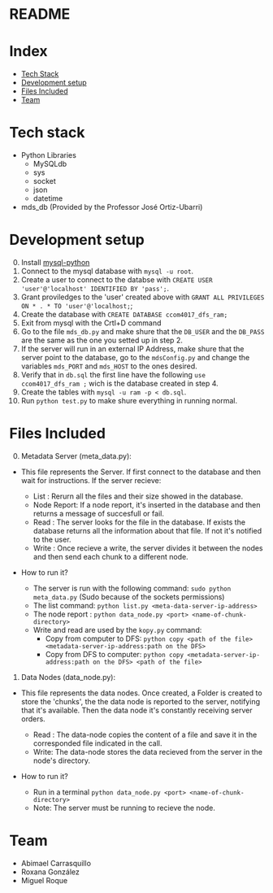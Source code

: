 README
====
# Index

* [Tech Stack](#tech-stack)
* [Development setup](#development-setup)
* [Files Included](#files-included)
* [Team](#team)

# Tech stack
* Python Libraries
  * MySQLdb
  * sys
  * socket
  * json
  * datetime
* mds_db (Provided by the Professor José Ortiz-Ubarri)

# Development setup
0. Install [mysql-python](http://mysql-python.sourceforge.net/MySQLdb.html)
1. Connect to the mysql database with `mysql -u root`.
2. Create a user to connect to the databse with `CREATE USER 'user'@'localhost' IDENTIFIED BY 'pass';`.
3. Grant proviledges to the 'user' created above with `GRANT ALL PRIVILEGES ON * . * TO 'user'@'localhost;`;
4. Create the database with `CREATE DATABASE ccom4017_dfs_ram;`
5. Exit from mysql with the Crtl+D command
6. Go to the file `mds_db.py` and make shure that the `DB_USER` and the `DB_PASS` are the same as the one you setted up in step 2.
7. If the server will run in an external IP Address, make shure that the server point to the database, go to the `mdsConfig.py` and change the variables `mds_PORT` and `mds_HOST` to the ones desired.
7. Verify that in `db.sql` the first line have the following `use ccom4017_dfs_ram ;` wich is the database created in step 4.
7. Create the tables with `mysql -u ram -p < db.sql`.
8. Run `python test.py` to make shure everything in running normal.


# Files Included
0. Metadata Server (meta_data.py):

* This file represents the Server. If first connect to the database and then wait for instructions. If the server recieve:

  * List       : Rerurn all the files and their size showed in the database.
  * Node Report: If a node report, it's inserted in the database and then returns a message of succesfull or fail.
  * Read       : The server looks for the file in the database. If exists the database returns all the information about that file. If not it's notified to the user.
  * Write      : Once recieve a write, the server divides it between the nodes and then send each chunk to a different node.
 
* How to run it?

  *  The server is run with the following command: `sudo python meta_data.py` (Sudo because of the sockets permissions)
  *  The list command: `python list.py <meta-data-server-ip-address>`
  *  The node report : `python data_node.py <port> <name-of-chunk-directory>`
  *  Write and read are used by the `kopy.py` command:
     - Copy from computer to DFS: `python copy <path of the file> <metadata-server-ip-address:path on the DFS>`
     - Copy from DFS to computer: `python copy <metadata-server-ip-address:path on the DFS> <path of the file>`
 
1. Data Nodes (data_node.py): 

* This file represents the data nodes. Once created, a Folder is created to store the 'chunks', the the data node is reported to the server, notifying that it's available. Then the data node it's constantly receiving server orders.

  * Read : The data-node copies the content of a file and save it in the corresponded file indicated in the call.
  * Write: The data-node stores the data recieved from the server in the node's directory.

* How to run it?
   - Run in a terminal `python data_node.py <port> <name-of-chunk-directory>`
   - Note: The server must be running to recieve the node. 

# Team
* Abimael Carrasquillo
* Roxana González
* Miguel Roque
